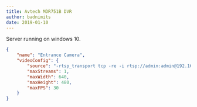 ```yaml
---
title: Avtech MDR751B DVR
author: badnimits
date: 2019-01-10
---
```

Server running on windows 10.

```json
{
	"name": "Entrance Camera",
	"videoConfig": {
		"source": "-rtsp_transport tcp -re -i rtsp://admin:admin@192.168.1.26/live/h264",
		"maxStreams": 1,
		"maxWidth": 640,
		"maxHeight": 480,
		"maxFPS": 30
	}
}
```
